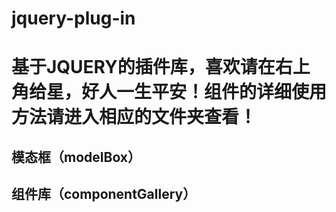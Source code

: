 # jquery-plug-in
<h1>基于JQUERY的插件库，喜欢请在右上角给星，好人一生平安！组件的详细使用方法请进入相应的文件夹查看！</h2>
<h2>模态框（modelBox）</h2>
<h2>组件库（componentGallery）</h2>


